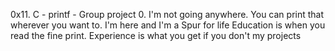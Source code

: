 0x11. C - printf - Group project
0. I'm not going anywhere. You can print that wherever you want to. I'm here and I'm a Spur for life
Education is when you read the fine print. Experience is what you get if you don't
my projects 
